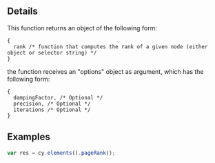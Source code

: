 ## Details


This function returns an object of the following form:

```
{
  rank /* function that computes the rank of a given node (either object or selector string) */
}
```

the function receives an "options" object as argument, which has the following form:

```
{
  dampingFactor, /* Optional */
  precision, /* Optional */
  iterations /* Optional */
}
```


## Examples

```js
var res = cy.elements().pageRank();
```